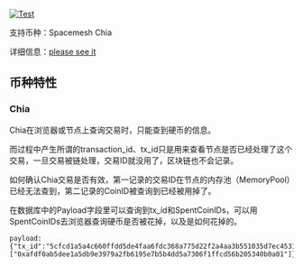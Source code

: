 [![Test](https://github.com/NpoolPlatform/sphinx-plugin-p2/actions/workflows/main.yml/badge.svg?branch=master)](https://github.com/NpoolPlatform/sphinx-plugin-p2/actions/workflows/main.yml)

支持币种：Spacemesh Chia

详细信息：[please see it](https://github.com/NpoolPlatform/sphinx-plugin/blob/master/README.md)

## 币种特性

### Chia

Chia在浏览器或节点上查询交易时，只能查到硬币的信息。

而过程中产生所谓的transaction_id、tx_id只是用来查看节点是否已经处理了这个交易，一旦交易被链处理，交易ID就没用了，区块链也不会记录。

如何确认Chia交易是否有效，第一记录的交易ID在节点的内存池（MemoryPool）已经无法查到，第二记录的CoinID被查询到已经被用掉了。

在数据库中的Payload字段里可以查询到tx_id和SpentCoinIDs，可以用SpentCoinIDs去浏览器查询硬币是否被花掉，以及是如何花掉的。
```Info
payload: {"tx_id":"5cfcd1a5a4c660ffdd5de4faa6fdc368a775d22f2a4aa3b551035d7ec45317db","SpentCoinIDs":["0xafdf0ab5dee1a5db9e3979a2fb6195e7b5b4dd5a7306f1ffcd56b205340b0a01"]}
```
